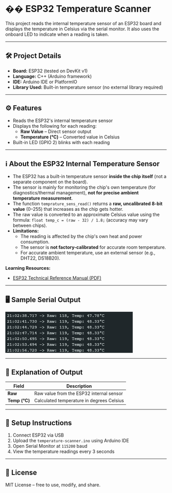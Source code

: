 # ��️ ESP32 Temperature Scanner

This project reads the internal temperature sensor of an ESP32 board and displays the temperature in Celsius via the serial monitor. It also uses the onboard LED to indicate when a reading is taken.

---

## 🛠️ Project Details

- **Board:** ESP32 (tested on DevKit v1)
- **Language:** C++ (Arduino framework)
- **IDE:** Arduino IDE or PlatformIO
- **Library Used:** Built-in temperature sensor (no external library required)

---

## ⚙️ Features

- Reads the ESP32's internal temperature sensor
- Displays the following for each reading:
  - **Raw Value** – Direct sensor output
  - **Temperature (°C)** – Converted value in Celsius
- Built-in LED (GPIO 2) blinks with each reading

---

## ℹ️ About the ESP32 Internal Temperature Sensor

- The ESP32 has a built-in temperature sensor **inside the chip itself** (not a separate component on the board).
- The sensor is mainly for monitoring the chip's own temperature (for diagnostics/thermal management), **not for precise ambient temperature measurement**.
- The function `temprature_sens_read()` returns a **raw, uncalibrated 8-bit value** (0–255) that increases as the chip gets hotter.
- The raw value is converted to an approximate Celsius value using the formula: `float temp_c = (raw - 32) / 1.8;` (accuracy may vary between chips).
- **Limitations:**
  - The reading is affected by the chip's own heat and power consumption.
  - The sensor is **not factory-calibrated** for accurate room temperature.
  - For accurate ambient temperature, use an external sensor (e.g., DHT22, DS18B20).

**Learning Resources:**
- [ESP32 Technical Reference Manual (PDF)](https://www.espressif.com/sites/default/files/documentation/esp32_technical_reference_manual_en.pdf)

---

## 🖥️ Sample Serial Output
![Serial Monitor](<./images/Results.png>)

---

## 📘 Explanation of Output

| Field         | Description                                      |
|---------------|--------------------------------------------------|
| **Raw**       | Raw value from the ESP32 internal sensor         |
| **Temp (°C)** | Calculated temperature in degrees Celsius        |

---

## 🔧 Setup Instructions

1. Connect ESP32 via USB
2. Upload the `temperature-scanner.ino` using Arduino IDE
3. Open Serial Monitor at `115200` baud
4. View the temperature readings every 3 seconds

---

## 📝 License

MIT License – free to use, modify, and share. 